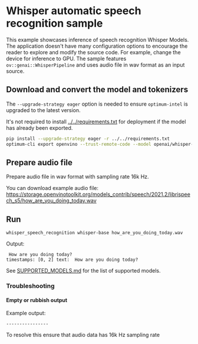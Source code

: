 # Whisper automatic speech recognition sample

This example showcases inference of speech recognition Whisper Models. The application doesn't have many configuration options to encourage the reader to explore and modify the source code. For example, change the device for inference to GPU. The sample features `ov::genai::WhisperPipeline` and uses audio file in wav format as an input source.

## Download and convert the model and tokenizers

The `--upgrade-strategy eager` option is needed to ensure `optimum-intel` is upgraded to the latest version.

It's not required to install [../../requirements.txt](../../requirements.txt) for deployment if the model has already been exported.

```sh
pip install --upgrade-strategy eager -r ../../requirements.txt
optimum-cli export openvino --trust-remote-code --model openai/whisper-base whisper-base
```

## Prepare audio file

Prepare audio file in wav format with sampling rate 16k Hz.

You can download example audio file: https://storage.openvinotoolkit.org/models_contrib/speech/2021.2/librispeech_s5/how_are_you_doing_today.wav

## Run

`whisper_speech_recognition whisper-base how_are_you_doing_today.wav`

Output:
```
 How are you doing today?
timestamps: [0, 2] text:  How are you doing today?
```

See [SUPPORTED_MODELS.md](../../../src/docs/SUPPORTED_MODELS.md#whisper-models) for the list of supported models.

### Troubleshooting

#### Empty or rubbish output

Example output:
```
----------------
```

To resolve this ensure that audio data has 16k Hz sampling rate
